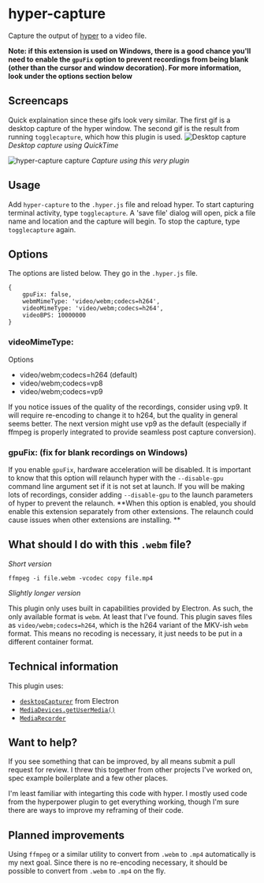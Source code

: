 # hyper-capture

Capture the output of [hyper](http://hyper.is) to a video file.

**Note: if this extension is used on Windows, there is a good chance you'll need to enable the `gpuFix` option to prevent  recordings from being blank (other than the cursor and window decoration). For more information, look under the options section below**

## Screencaps
Quick explaination since these gifs look very similar. The first gif is a desktop capture of the hyper window. The second gif is the result from running `togglecapture`, which how this plugin is used.
![Desktop capture](https://github.com/bsharper/hyper-capture/raw/master/screenshots/desktop-capture.gif)
*Desktop capture using QuickTime*


![hyper-capture capture](https://github.com/bsharper/hyper-capture/raw/master/screenshots/hyper-capture-capture.gif)
*Capture using this very plugin*

## Usage

Add `hyper-capture` to the `.hyper.js` file and reload hyper. To start capturing terminal activity, type `togglecapture`. A 'save file' dialog will open, pick a file name and location and the capture will begin. To stop the capture, type `togglecapture` again.

## Options

The options are listed below. They go in the `.hyper.js` file.

    {
        gpuFix: false,
        webmMimeType: 'video/webm;codecs=h264',
        videoMimeType: 'video/webm;codecs=h264',
        videoBPS: 10000000
    }

### videoMimeType:

Options

* video/webm;codecs=h264 (default)
* video/webm;codecs=vp8
* video/webm;codecs=vp9

If you notice issues of the quality of the recordings, consider using vp9. It will require re-encoding to change it to h264, but the quality in general seems better. The next version might use vp9 as the default (especially if ffmpeg is properly integrated to provide seamless post capture conversion).

### gpuFix: (fix for blank recordings on Windows)

If you enable `gpuFix`, hardware acceleration will be disabled. It is important to know that this option will relaunch hyper with the `--disable-gpu` command line argument set if it is not set at launch. If you will be making lots of recordings, consider adding `--disable-gpu` to the launch parameters of hyper to prevent the relaunch. **When this option is enabled, you should enable this extension separately from other extensions. The relaunch could cause issues when other extensions are installing. **

## What should I do with this `.webm` file?

*Short version*

    ffmpeg -i file.webm -vcodec copy file.mp4

*Slightly longer version*

This plugin only uses built in capabilities provided by Electron. As such, the only available format is `webm`. At least that I've found. This plugin saves files as `video/webm;codecs=h264`, which is the h264 variant of the MKV-ish `webm` format. This means no recoding is necessary, it just needs to be put in a different container format.

## Technical information

This plugin uses:

* [`desktopCapturer`](https://github.com/electron/electron/blob/master/docs/api/desktop-capturer.md) from Electron
* [`MediaDevices.getUserMedia()`](https://developer.mozilla.org/en-US/docs/Web/API/MediaDevices/getUserMedia) 
* [`MediaRecorder`](https://developer.mozilla.org/en-US/docs/Web/API/MediaRecorder)

## Want to help?

If you see something that can be improved, by all means submit a pull request for review. I threw this together from other projects I've worked on, spec example boilerplate and a few other places. 

I'm least familiar with integarting this code with hyper. I mostly used code from the hyperpower plugin to get everything working, though I'm sure there are ways to improve my reframing of their code.

## Planned improvements

Using `ffmpeg` or a similar utility to convert from `.webm` to `.mp4` automatically is my next goal. Since there is no re-encoding necessary, it should be possible to convert from `.webm` to `.mp4` on the fly.

